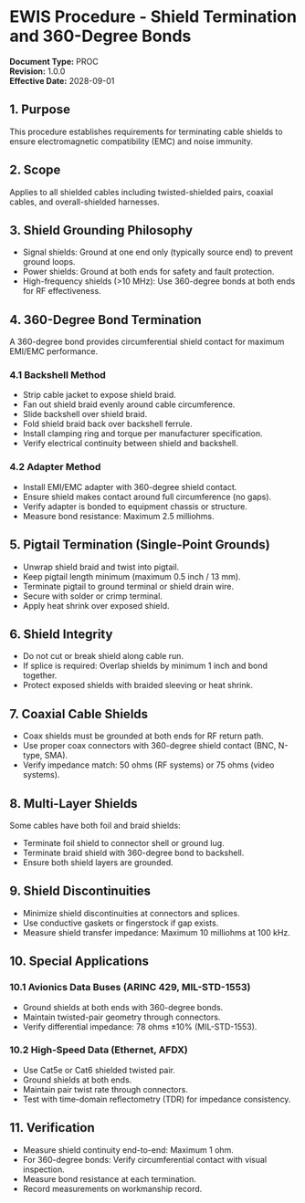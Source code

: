 # EWIS Procedure - Shield Termination and 360-Degree Bonds

**Document Type:** PROC  
**Revision:** 1.0.0  
**Effective Date:** 2028-09-01

## 1. Purpose
This procedure establishes requirements for terminating cable shields to ensure electromagnetic compatibility (EMC) and noise immunity.

## 2. Scope
Applies to all shielded cables including twisted-shielded pairs, coaxial cables, and overall-shielded harnesses.

## 3. Shield Grounding Philosophy
- Signal shields: Ground at one end only (typically source end) to prevent ground loops.
- Power shields: Ground at both ends for safety and fault protection.
- High-frequency shields (>10 MHz): Use 360-degree bonds at both ends for RF effectiveness.

## 4. 360-Degree Bond Termination
A 360-degree bond provides circumferential shield contact for maximum EMI/EMC performance.

### 4.1 Backshell Method
- Strip cable jacket to expose shield braid.
- Fan out shield braid evenly around cable circumference.
- Slide backshell over shield braid.
- Fold shield braid back over backshell ferrule.
- Install clamping ring and torque per manufacturer specification.
- Verify electrical continuity between shield and backshell.

### 4.2 Adapter Method
- Install EMI/EMC adapter with 360-degree shield contact.
- Ensure shield makes contact around full circumference (no gaps).
- Verify adapter is bonded to equipment chassis or structure.
- Measure bond resistance: Maximum 2.5 milliohms.

## 5. Pigtail Termination (Single-Point Grounds)
- Unwrap shield braid and twist into pigtail.
- Keep pigtail length minimum (maximum 0.5 inch / 13 mm).
- Terminate pigtail to ground terminal or shield drain wire.
- Secure with solder or crimp terminal.
- Apply heat shrink over exposed shield.

## 6. Shield Integrity
- Do not cut or break shield along cable run.
- If splice is required: Overlap shields by minimum 1 inch and bond together.
- Protect exposed shields with braided sleeving or heat shrink.

## 7. Coaxial Cable Shields
- Coax shields must be grounded at both ends for RF return path.
- Use proper coax connectors with 360-degree shield contact (BNC, N-type, SMA).
- Verify impedance match: 50 ohms (RF systems) or 75 ohms (video systems).

## 8. Multi-Layer Shields
Some cables have both foil and braid shields:
- Terminate foil shield to connector shell or ground lug.
- Terminate braid shield with 360-degree bond to backshell.
- Ensure both shield layers are grounded.

## 9. Shield Discontinuities
- Minimize shield discontinuities at connectors and splices.
- Use conductive gaskets or fingerstock if gap exists.
- Measure shield transfer impedance: Maximum 10 milliohms at 100 kHz.

## 10. Special Applications

### 10.1 Avionics Data Buses (ARINC 429, MIL-STD-1553)
- Ground shields at both ends with 360-degree bonds.
- Maintain twisted-pair geometry through connectors.
- Verify differential impedance: 78 ohms ±10% (MIL-STD-1553).

### 10.2 High-Speed Data (Ethernet, AFDX)
- Use Cat5e or Cat6 shielded twisted pair.
- Ground shields at both ends.
- Maintain pair twist rate through connectors.
- Test with time-domain reflectometry (TDR) for impedance consistency.

## 11. Verification
- Measure shield continuity end-to-end: Maximum 1 ohm.
- For 360-degree bonds: Verify circumferential contact with visual inspection.
- Measure bond resistance at each termination.
- Record measurements on workmanship record.
